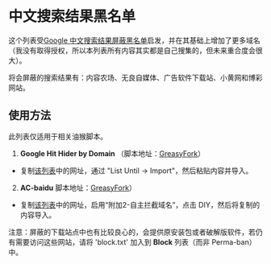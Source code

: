 # 中文搜索结果黑名单
这个列表受[Google 中文搜索结果屏蔽黑名单](https://github.com/cobaltdisco/Google-Chinese-Results-Blocklist)启发，并在其基础上增加了更多域名（我没有取得授权，所以本列表所有内容其实都是自己搜集的，但未来重合度会很大）。

将会屏蔽的搜索结果有：内容农场、无良自媒体、广告软件下载站、小黄网和博彩网站。

## 使用方法
此列表仅适用于相关油猴脚本。
1. **Google Hit Hider by Domain**
（脚本地址：[GreasyFork](https://greasyfork.org/zh-CN/scripts/1682-google-hit-hider-by-domain-search-filter-block-sites)）
 - 复制[该列表](https://raw.githubusercontent.com/Lemaning/Chinese-Search-Results-Blocklist/master/index.txt)中的网址，通过 "List Until → Import"，然后粘贴内容并导入。
2. **AC-baidu**
 脚本地址：[GreasyFork](https://greasyfork.org/zh-CN/scripts/14178-ac-baidu-%E9%87%8D%E5%AE%9A%E5%90%91%E4%BC%98%E5%8C%96%E7%99%BE%E5%BA%A6%E6%90%9C%E7%8B%97%E8%B0%B7%E6%AD%8C%E5%BF%85%E5%BA%94%E6%90%9C%E7%B4%A2-favicon-%E5%8F%8C%E5%88%97)）
 - 复制[该列表](https://raw.githubusercontent.com/Lemaning/Chinese-Search-Results-Blocklist/master/index.txt)中的网址，启用“附加2-自主拦截域名”，点击 DIY，然后将复制的内容导入。

注意：屏蔽的下载站点中也有比较良心的，会提供原安装包或者破解版软件，若仍有需要访问这些网站，请将 'block.txt' 加入到 **Block** 列表（而非 Perma-ban）中。

